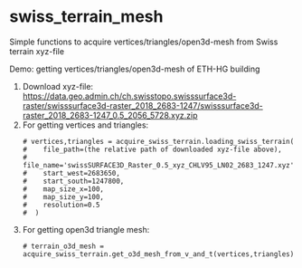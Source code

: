 # swiss_terrain_mesh
Simple functions to acquire vertices/triangles/open3d-mesh from Swiss terrain xyz-file


Demo: getting vertices/triangles/open3d-mesh of ETH-HG building  
  1. Download xyz-file: https://data.geo.admin.ch/ch.swisstopo.swisssurface3d-raster/swisssurface3d-raster_2018_2683-1247/swisssurface3d-raster_2018_2683-1247_0.5_2056_5728.xyz.zip
  2. For getting vertices and triangles:
        ```
        # vertices,triangles = acquire_swiss_terrain.loading_swiss_terrain(  
        #    file_path=(the relative path of downloaded xyz-file above),  
        #    file_name='swissSURFACE3D_Raster_0.5_xyz_CHLV95_LN02_2683_1247.xyz',  
        #    start_west=2683650,  
        #    start_south=1247800,  
        #    map_size_x=100,  
        #    map_size_y=100,  
        #    resolution=0.5  
        #  )
        ```
  4. For getting open3d triangle mesh:
        ```
        # terrain_o3d_mesh = acquire_swiss_terrain.get_o3d_mesh_from_v_and_t(vertices,triangles)
        ```
